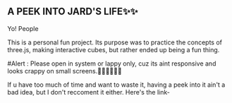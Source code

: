 ## A PEEK INTO JARD'S LIFE✨✨


Yo! People

This is a personal fun project. Its purpose was to practice the concepts of three.js, making interactive cubes, but rather ended up being a fun thing.

#Alert  :  Please open in system or lappy only, cuz its aint responsive and looks crappy on small screens.🤷🏽‍♀️🤹🏽‍♀️

If u have too much of time and want to waste it, having a peek into it ain't a bad idea, but I don't reccoment it either.
Here's the link-
[](https://justarandomdude4.github.io/Blogie/)





